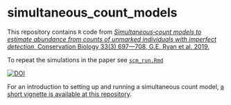 # simultaneous_count_models

This repository contains `R` code from [*Simultaneous‐count models to estimate abundance from counts of unmarked individuals with imperfect detection*, Conservation Biology 33(3) 697—708, G.E. Ryan et al. 2019.]( https://doi.org/10.1111/cobi.13261)

To repeat the simulations in the paper see  [`scm_run.Rmd`](https://github.com/geryan/simultaneous_count_models/blob/master/scm_run.Rmd)

[![DOI](https://zenodo.org/badge/143001426.svg)](https://zenodo.org/badge/latestdoi/143001426)

For an introduction to setting up and running a simultaneous count model, [a short vignette is available at this repository](https://github.com/geryan/SimultaneousCountModel_vignette).

